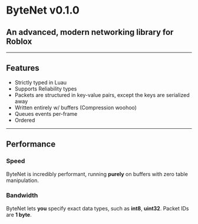 # ByteNet v0.1.0

## An advanced, modern networking library for Roblox

---

## Features
- Strictly typed in Luau
- Supports Reliability types
- Packets are structured in key-value pairs, except the keys are serialized away
- Written entirely w/ buffers (Compression woohoo)
- Queues events per-frame
- Ordered

---

## Performance

### **Speed**

ByteNet is incredibly performant, running **purely** on buffers with zero table manipulation.

### **Bandwidth**

ByteNet lets **you** specify exact data types, such as **int8**, **uint32**. Packet IDs are **1 byte**.